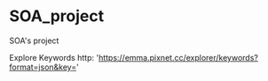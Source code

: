 # SOA_project
SOA's project


Explore Keywords
http: 'https://emma.pixnet.cc/explorer/keywords?format=json&key='